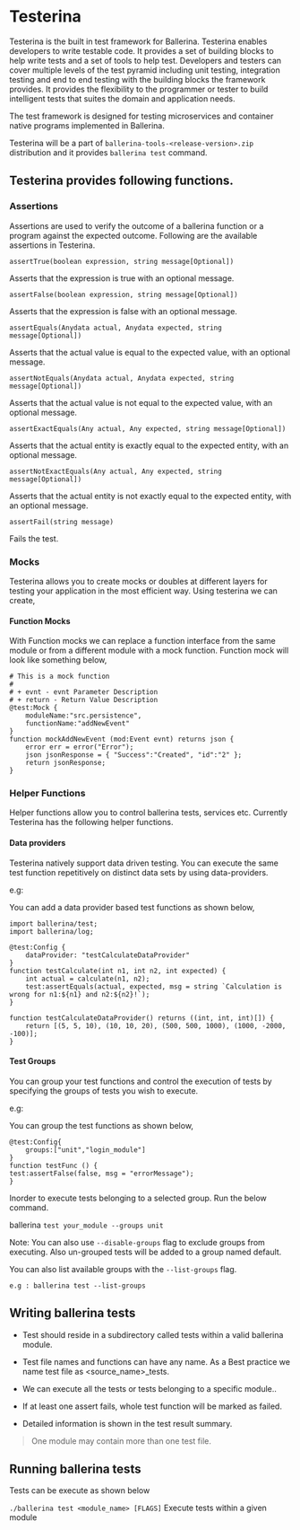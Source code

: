 # Testerina

Testerina is the built in test framework for Ballerina. Testerina enables developers to write testable code. 
It provides a set of building blocks to help write tests and a set of tools to help test. 
Developers and testers can cover multiple levels of the test pyramid including unit testing, integration testing and end to end testing with the building blocks the framework provides. It provides the flexibility to the programmer or tester to build intelligent tests that suites the domain and application needs. 

The test framework is designed for testing microservices and container native programs implemented in Ballerina.

Testerina will be a part of ```ballerina-tools-<release-version>.zip``` distribution and it provides ```ballerina test``` command.  


## Testerina provides following functions.

### Assertions
Assertions are used to verify the outcome of a ballerina function or a program against the expected outcome. Following are the available assertions in Testerina.

````ballerina
assertTrue(boolean expression, string message[Optional]) 
````
Asserts that the expression is true with an optional message.

````ballerina
assertFalse(boolean expression, string message[Optional])
````
Asserts that the expression is false with an optional message.

````ballerina
assertEquals(Anydata actual, Anydata expected, string message[Optional])
````
Asserts that the actual value is equal to the expected value, with an optional message.

````ballerina
assertNotEquals(Anydata actual, Anydata expected, string message[Optional])
````
Asserts that the actual value is not equal to the expected value, with an optional message.

````ballerina
assertExactEquals(Any actual, Any expected, string message[Optional])
````
Asserts that the actual entity is exactly equal to the expected entity, with an optional message.

````ballerina
assertNotExactEquals(Any actual, Any expected, string message[Optional])
````
Asserts that the actual entity is not exactly equal to the expected entity, with an optional message.

````ballerina
assertFail(string message)
````
Fails the test.

### Mocks
Testerina allows you to create mocks or doubles at different layers for testing your application in the most efficient way. Using testerina we can create,

#### Function Mocks

With Function mocks we can replace a function interface from the same module or from a different module with a mock function. Function mock will look like something below,

````ballerina
# This is a mock function
#
# + evnt - evnt Parameter Description 
# + return - Return Value Description
@test:Mock {
    moduleName:"src.persistence",
    functionName:"addNewEvent"
}
function mockAddNewEvent (mod:Event evnt) returns json {
    error err = error("Error");
    json jsonResponse = { "Success":"Created", "id":"2" };
    return jsonResponse;
}
````

### Helper Functions

Helper functions allow you to control ballerina tests, services etc. Currently Testerina has the following helper functions.

#### Data providers
Testerina natively support data driven testing. You can execute the same test function repetitively on distinct data sets by using data-providers. 

e.g:

You can add a data provider based test functions as shown below,
```ballerina
import ballerina/test;
import ballerina/log;

@test:Config {
    dataProvider: "testCalculateDataProvider"
}
function testCalculate(int n1, int n2, int expected) {
    int actual = calculate(n1, n2);
    test:assertEquals(actual, expected, msg = string `Calculation is wrong for n1:${n1} and n2:${n2}!`);
}

function testCalculateDataProvider() returns ((int, int, int)[]) {
    return [(5, 5, 10), (10, 10, 20), (500, 500, 1000), (1000, -2000, -100)];
}
```

#### Test Groups
You can group your test functions and control the execution of tests by specifying the groups of tests you wish to execute.

e.g:

You can group the test functions as shown below,
````ballerina
@test:Config{
    groups:["unit","login_module"]
}
function testFunc () {
test:assertFalse(false, msg = "errorMessage");
}
````

Inorder to execute tests belonging to a selected group. Run the below command.

ballerina ``test your_module --groups unit``

Note: You can also use `--disable-groups` flag to exclude groups from executing. Also un-grouped tests will be added to a group named default.

You can also list available groups with the `--list-groups` flag.
````
e.g : ballerina test --list-groups
````
 
## Writing ballerina tests

- Test should reside in a subdirectory called tests within a valid ballerina module.
- Test file names and functions can have any name. As a Best practice we name test file as \<source_name>_tests.  
- We can execute all the tests or tests belonging to a specific module..

- If at least one assert fails, whole test function will be marked as failed.
- Detailed information is shown in the test result summary.  
> One module may contain more than one test file.

## Running ballerina tests

Tests can be execute as shown below

```./ballerina test <module_name> [FLAGS]``` Execute tests within a given module